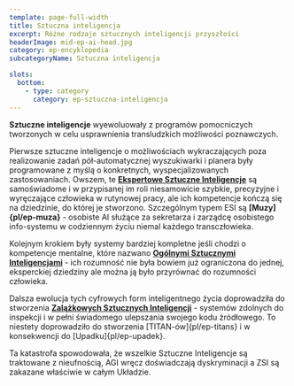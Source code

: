 ```yaml
---
template: page-full-width
title: Sztuczna inteligencja
excerpt: Różne rodzaje sztucznych inteligencji przyszłości
headerImage: mid-ep-ai-head.jpg
category: ep-encyklopedia
subcategoryName: Sztuczna inteligencja

slots:
  bottom:
    - type: category
      category: ep-sztuczna-inteligencja
---
```

**Sztuczne inteligencje** wyewoluowały z programów pomocniczych tworzonych w celu usprawnienia transludzkich możliwości poznawczych.

Pierwsze sztuczne inteligencje o możliwościach wykraczających poza realizowanie zadań pół-automatycznej wyszukiwarki i planera były programowane z myślą o konkretnych, wyspecjalizowanych zastosowaniach. Owszem, te **[Ekspertowe Sztuczne Inteligencje](#)** są samoświadome i w przypisanej im roli niesamowicie szybkie, precyzyjne i wyręczające człowieka w rutynowej pracy, ale ich kompetencje kończą się na dziedzinie, do której je stworzono. Szczególnym typem ESI są **[Muzy]{pl/ep-muza}** - osobiste AI służące za sekretarza i zarządcę osobistego info-systemu w codziennym życiu niemal każdego transczłowieka.

Kolejnym krokiem były systemy bardziej kompletne jeśli chodzi o kompetencje mentalne, które nazwano **[Ogólnymi Sztucznymi Inteligencjami](#)** - ich rozumność nie była bowiem już ograniczona do jednej, eksperckiej dziedziny ale można ją było przyrównać do rozumności człowieka.

Dalsza ewolucja tych cyfrowych form inteligentnego życia doprowadziła do stworzenia **[Zalążkowych Sztucznych Inteligencji](#)** - systemów zdolnych do inspekcji i w pełni świadomego ulepszania swojego kodu źródłowego. To niestety doprowadziło do stworzenia [TITAN-ów]{pl/ep-titans} i w konsekwencji do [Upadku]{pl/ep-upadek}.

Ta katastrofa spowodowała, że wszelkie Sztuczne Inteligencje są traktowane z nieufnością, AGI wręcz doświadczają dyskryminacji a ZSI są zakazane właściwie w całym Układzie.
